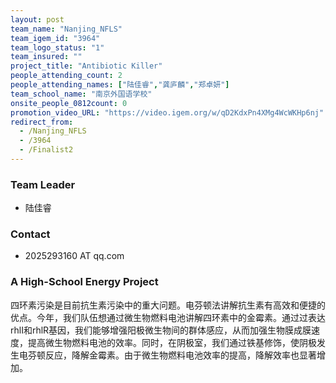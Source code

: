 ```yaml
---
layout: post
team_name: "Nanjing_NFLS"
team_igem_id: "3964"
team_logo_status: "1"
team_insured: ""
project_title: "Antibiotic Killer"
people_attending_count: 2
people_attending_names: ["陆佳睿","龚庐麟","郑卓妍"]
team_school_name: "南京外国语学校"
onsite_people_0812count: 0
promotion_video_URL: "https://video.igem.org/w/qD2KdxPn4XMg4WcWKHp6nj"
redirect_from:
  - /Nanjing_NFLS
  - /3964
  - /Finalist2
---
```



### Team Leader
* 陆佳睿

### Contact
* 2025293160 AT qq.com

### A High-School Energy Project

四环素污染是目前抗生素污染中的重大问题。电芬顿法讲解抗生素有高效和便捷的优点。今年，我们队伍想通过微生物燃料电池讲解四环素中的金霉素。通过过表达rhlI和rhlR基因，我们能够增强阳极微生物间的群体感应，从而加强生物膜成膜速度，提高微生物燃料电池的效率。同时，在阴极室，我们通过铁基修饰，使阴极发生电芬顿反应，降解金霉素。由于微生物燃料电池效率的提高，降解效率也显著增加。
